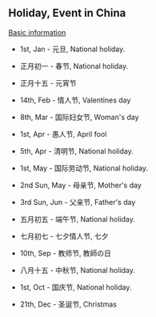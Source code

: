 ## Holiday, Event in China

[Basic information](http://www.travelchinaguide.com/essential/public-holiday.htm)


- 1st, Jan - 元旦, National holiday.

- 正月初一 - 春节, National holiday.

- 正月十五 - 元宵节

- 14th, Feb - 情人节, Valentines day

- 8th, Mar - 国际妇女节, Woman's day

- 1st, Apr - 愚人节, April fool

- 5th, Apr - 清明节, National holiday.

- 1st, May - 国际劳动节, National holiday.

- 2nd Sun, May - 母亲节, Mother's day

- 3rd Sun, Jun - 父亲节, Father's day

- 五月初五 - 端午节, National holiday.

- 七月初七 - 七夕情人节, 七夕
- 10th, Sep - 教师节, 教師の日

- 八月十五 - 中秋节, National holiday.

- 1st, Oct - 国庆节, National holiday.

- 21th, Dec - 圣诞节, Christmas

